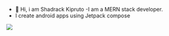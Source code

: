 - 👋 Hi, i am Shadrack Kipruto
-I am a MERN stack developer.
- I create android apps using Jetpack compose


[![](https://visitcount.itsvg.in/api?id=kiprudroid&label=Profile%20Views&color=1&icon=2&pretty=false)](https://visitcount.itsvg.in)
<!---
kiprudroid/kiprudroid is a ✨ special ✨ repository because its `README.md` (this file) appears on your GitHub profile.
You can click the Preview link to take a look at your changes.
--->
